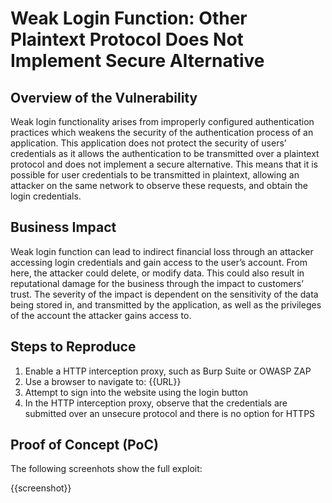 # Weak Login Function: Other Plaintext Protocol Does Not Implement Secure Alternative

## Overview of the Vulnerability

Weak login functionality arises from improperly configured authentication practices which weakens the security of the authentication process of an application. This application does not protect the security of users’ credentials as it allows the authentication to be transmitted over a plaintext protocol and does not implement a secure alternative. This means that it is possible for user credentials to be transmitted in plaintext, allowing an attacker on the same network to observe these requests, and obtain the login credentials.

## Business Impact

Weak login function can lead to indirect financial loss through an attacker accessing login credentials and gain access to the user’s account. From here, the attacker could delete, or modify data. This could also result in reputational damage for the business through the impact to customers’ trust. The severity of the impact is dependent on the sensitivity of the data being stored in, and transmitted by the application, as well as the privileges of the account the attacker gains access to.

## Steps to Reproduce

1. Enable a HTTP interception proxy, such as Burp Suite or OWASP ZAP
1. Use a browser to navigate to: {{URL}}
1. Attempt to sign into the website using the login button
1. In the HTTP interception proxy, observe that the credentials are submitted over an unsecure protocol and there is no option for HTTPS

## Proof of Concept (PoC)

The following screenhots show the full exploit:

{{screenshot}}
